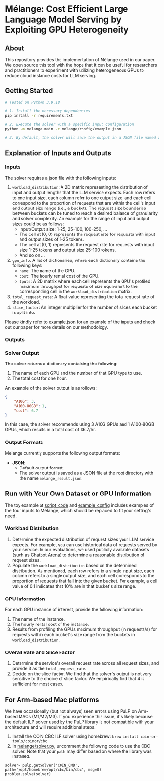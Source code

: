 # Mélange: Cost Efficient Large Language Model Serving by Exploiting GPU Heterogeneity

## About
This repository provides the implementation of Mélange used in our paper. We open source this tool with the hope that it can be useful for researchers and practitioners to experiment with utilizing heterogeneous GPUs to reduce cloud instance costs for LLM serving.

## Getting Started
```bash
# Tested on Python 3.9.18

# 1. Install the necessary dependencies
pip install -r requirements.txt

# 2. Execute the solver with a specific input configuration
python -m melange.main -c melange/config/example.json

# 3. By default, the solver will save the output in a JSON file named as "melange_result.json" at the root directory
```


## Explanation of Inputs and Outputs
### Inputs
The solver requires a json file with the following inputs:
1. `workload_distribution`: A 2D matrix representing the distribution of input and output lengths that the LLM service expects. Each row refers to one input size, each column refer to one output size, and each cell correspond to the proportion of requests that are within the cell's input and output size range (i.e., a bucket). The request size boundaries between buckets can be tuned to reach a desired balance of granularity and solver complexity. An example for the range of input and output sizes could be as follows:
    - Input/Output size: 1-25, 25-100, 100-250, ...
    - The cell at (0, 0) represents the request rate for requests with input and output sizes of 1-25 tokens.
    - The cell at (0, 1) represents the request rate for requests with input size 1-25 tokens and output size 25-100 tokens.
    - And so on ...
2. `gpu_info`: A list of dictionaries, where each dictionary contains the following keys:
    - `name`: The name of the GPU.
    - `cost`: The hourly rental cost of the GPU.
    - `tputs`: A 2D matrix where each cell represents the GPU's profiled maximum throughput for requests of size equivalent to the corresponding cell in the `workload_distribution` matrix.
3. `total_request_rate`: A float value representing the total request rate of the workload.
4. `slice_factor`: An integer multiplier for the number of slices each bucket is split into.

Please kindly refer to [example.json](melange/config/example.json) for an example of the inputs and check out our paper for more details on our methodology.

### Outputs
### Solver Output
The solver returns a dictionary containing the following:
1. The name of each GPU and the number of that GPU type to use.
2. The total cost for one hour.

An example of the solver output is as follows:
```json
{
    "A10G": 3,
    "A100-80GB": 1,
    "cost": 6.7
}
```
In this case, the solver recommends using 3 A10G GPUs and 1 A100-80GB GPUs, which results in a total cost of $6.7/hr.

### Output Formats
Melange currently supports the following output formats:
* **JSON**:
  * Default output format.
  * The solver output is saved as a JSON file at the root directory with the name `melange_result.json`.

## Run with Your Own Dataset or GPU Information
The toy example at [script_code](melange/main.py) and [example_config](melange/config/example.json) includes examples of the four inputs to Mélange, which should be replaced to fit your setting's need.

### Workload Distribution
   1. Determine the expected distribution of request sizes your LLM service expects. For example, you can use historical data of requests served by your service. In our evaluations, we used publicly available datasets (such as [Chatbot Arena](https://huggingface.co/datasets/lmsys/lmsys-chat-1m)) to determine a reasonable distribution of request sizes.
   2. Populate the `workload_distribution` based on the determined distribution. As mentioned, each row refers to a single input size, each column refers to a single output size, and each cell corresponds to the proportion of requests that fall into the given bucket. For example, a cell value of 0.1 indicates that 10% are in that bucket's size range.

### GPU Information
For each GPU instance of interest, provide the following information:
   1. The name of the instance.
   2. The hourly rental cost of the instance.
   3. Results from profiling the GPUs maximum throughput (in requests/s) for requests within each bucket's size range from the buckets in `workload_distribution`.

### Overall Rate and Slice Factor
 1. Determine the service's overall request rate across all request sizes, and provide it as the `total_request_rate`.
 2. Decide on the slice factor. We find that the solver's output is not very sensitive to the choice of slice factor. We empirically find that 4 is sufficient for most cases.

## For Arm-based Mac platforms
We have occasionally (but not always) seen errors using PuLP on Arm-based MACs (M1/M2/M3). If you experience this issue, it's likely because the default ILP solver used by the PuLP library is not compatible with your architecture and will require additional steps.
1. Install the COIN CBC ILP solver using homebrew: `brew install coin-or-tools/coinor/cbc`
2. In [melange/solver.py](melange/solver.py), uncomment the following code to use the CBC solver. Note that your `path` may differ based on where the library was installed.
```
solver= pulp.getSolver('COIN_CMD', path='/opt/homebrew/opt/cbc/bin/cbc', msg=0)
problem.solve(solver)
```
